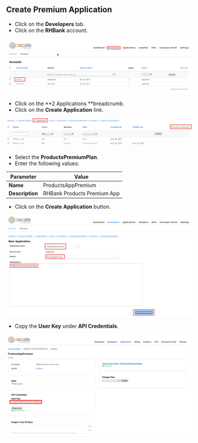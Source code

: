 ## Create Premium Application

* Click on the **Developers** tab.
* Click on the **RHBank** account.

![](../images/image28.png)

* Click on the **2 Applications **breadcrumb.
* Click on the **Create Application** link.

![](../images/image147.png)

* Select the **ProductsPremiumPlan**.
* Enter the following values:

| Parameter | Value |
| --- | --- |
| **Name** | ProductsAppPremium |
| **Description** | RHBank Products Premium App |

*  Click on the **Create Application** button.

![](../images/image177.png)

* Copy the **User Key** under **API Credentials**.

![](../assets/Selection_346.png)

